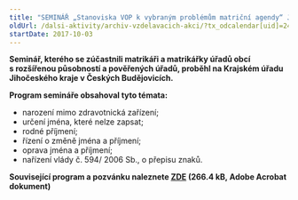 ```yaml
---
title: "SEMINÁŘ „Stanoviska VOP k vybraným problémům matriční agendy“ Jihočeský kraj"
oldUrl: /dalsi-aktivity/archiv-vzdelavacich-akci/?tx_odcalendar[uid]=244&cHash=96c908459e4c303b45a422cb1e4c219d
startDate: 2017-10-03
---
```


<p><strong>Seminář, kterého se zúčastnili matrikáři a matrikářky úřadů obcí s rozšířenou působností a pověřených úřadů, proběhl na Krajském úřadu Jihočeského kraje v Českých Budějovicích.</strong></p>
<p><strong>Program semináře obsahoval tyto témata:</strong></p><ul><li>narození mimo zdravotnická zařízení;</li><li>určení jména, které nelze zapsat;</li><li>rodné příjmení;</li><li>řízení o změně jména a příjmení;</li><li>oprava jména a příjmení;</li><li>nařízení vlády č. 594/ 2006 Sb., o přepisu znaků.</li></ul><p><strong>Související program a pozvánku naleznete <a href="/uploads-import/projekt_ESF/00_2017_SEMINARE/ARCHIV_2017/Seminare_archiv/10_03_Stanoviska_verejneho_ochrance_prav_k_vybranym_problemum_matricni_agendy_pozvanka.pdf" target="_blank">ZDE</a> (266.4 kB, Adobe Acrobat dokument)</strong></p>
